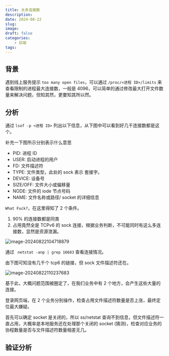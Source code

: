 ```yaml
---
title: 太多连接数
description: 
date: 2024-08-22
slug: 
image: 
draft: false
categories:
    - 后端
tags:
---
```


## 背景

遇到线上服务提示 `too many open files`，可以通过 `/proc/<进程 ID>/limits` 来查看限制的进程最大连接数，一般是 4096，可以简单的通过修改最大打开文件数量来解决问题，但知其然，更要知其所以然。

## 分析

通过 `lsof -p <进程 ID>`  列出以下信息，从下图中可以看到好几千连接数都是这个。

补充一下图所示分别表示什么意思

+ PID: 进程 ID
+ USER: 启动进程的用户
+ FD: 文件描述符
+ TYPE: 文件类型，此处的 sock 表示 套接字。
+ DEVICE: 设备号
+ SIZE/OFF: 文件大小或偏移量
+ NODE: 文件的 iode 节点号码
+ NAME: 文件名称或路径/ socket 的详细信息

`What Fuck?`，在这里得知了 2 个条件。

1. 90% 的连接数都是同类
2. 占用竟然全是 TCPv6 的 sock 连接，根据业务判断，不可能同时有这么多连接数，显然是资源泄漏。

![image-20240822104718879](http://img.golang.space/img-1724294839070.png)

通过 ` netstat -anp | grep 16683` 查看连接情况。

由下图可知没有几千个 tcp6 的链接，但 sock 文件描述符还在。

![image-20240822110237683](http://img.golang.space/img-1724295757844.png)

基于此，大概问题范围被圈定了，在我们业务中有 2 个地方，会产生这些大量的连接。

登录网页端，在 2 个业务分别操作，检查占用文件描述符数量是否上涨，最终定位最大嫌疑。

首先可以确定 socket 是关闭的，所以 ss/netstat 查询不到信息，但文件描述符一直占用，大概率是本地服务还在处理那个关闭的 socket (猜测)，检查对应业务的协程数量是否与文件描述符数量相差无几。

## 验证分析

